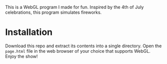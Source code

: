 This is a WebGL program I made for fun. Inspired by the 4th of July celebrations, this program simulates fireworks.

Installation
====

Download this repo and extract its contents into a single directory. Open the `page.html` file in the web browser of your choice that supports WebGL. Enjoy the show!
